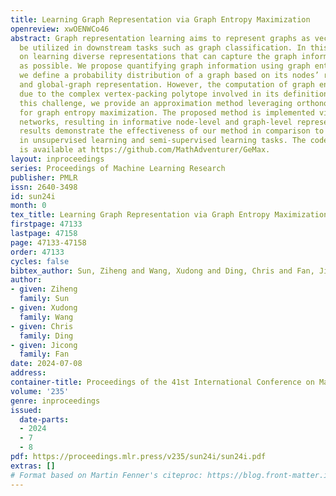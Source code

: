 ```yaml
---
title: Learning Graph Representation via Graph Entropy Maximization
openreview: xwOENWCo46
abstract: Graph representation learning aims to represent graphs as vectors that can
  be utilized in downstream tasks such as graph classification. In this work, we focus
  on learning diverse representations that can capture the graph information as much
  as possible. We propose quantifying graph information using graph entropy, where
  we define a probability distribution of a graph based on its nodes’ representations
  and global-graph representation. However, the computation of graph entropy is NP-hard
  due to the complex vertex-packing polytope involved in its definition. To address
  this challenge, we provide an approximation method leveraging orthonormal representations
  for graph entropy maximization. The proposed method is implemented via graph neural
  networks, resulting in informative node-level and graph-level representations. Experimental
  results demonstrate the effectiveness of our method in comparison to many baselines
  in unsupervised learning and semi-supervised learning tasks. The code of our method
  is available at https://github.com/MathAdventurer/GeMax.
layout: inproceedings
series: Proceedings of Machine Learning Research
publisher: PMLR
issn: 2640-3498
id: sun24i
month: 0
tex_title: Learning Graph Representation via Graph Entropy Maximization
firstpage: 47133
lastpage: 47158
page: 47133-47158
order: 47133
cycles: false
bibtex_author: Sun, Ziheng and Wang, Xudong and Ding, Chris and Fan, Jicong
author:
- given: Ziheng
  family: Sun
- given: Xudong
  family: Wang
- given: Chris
  family: Ding
- given: Jicong
  family: Fan
date: 2024-07-08
address:
container-title: Proceedings of the 41st International Conference on Machine Learning
volume: '235'
genre: inproceedings
issued:
  date-parts:
  - 2024
  - 7
  - 8
pdf: https://proceedings.mlr.press/v235/sun24i/sun24i.pdf
extras: []
# Format based on Martin Fenner's citeproc: https://blog.front-matter.io/posts/citeproc-yaml-for-bibliographies/
---
```

